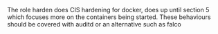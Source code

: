 The role harden does CIS hardening for docker, does up until section 5 which focuses more on the containers being started. These behaviours should be covered with auditd or an alternative such as falco
